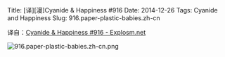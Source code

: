 Title: [译][漫]Cyanide & Happiness #916
Date: 2014-12-26
Tags: Cyanide and Happiness
Slug: 916.paper-plastic-babies.zh-cn

译自：[Cyanide & Happiness #916 - Explosm.net](http://explosm.net/comics/916/)


![916.paper-plastic-babies.zh-cn.png](/static/images/comics/916.paper-plastic-babies.zh-cn.png)
